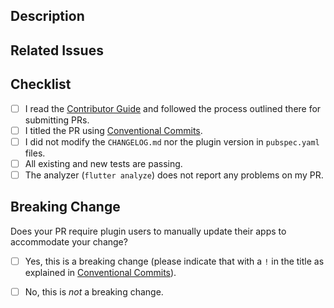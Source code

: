 ## Description

<!-- Replace this paragraph with a description of what this PR is doing. If you're modifying existing behavior, describe the existing behavior, how this PR is changing it, and what motivated the change. -->

## Related Issues

<!-- Replace this paragraph with a list of issues related to this PR from the [issue database](https://github.com/fluttercommunity/plus_plugins/issues). Indicate, which of these issues are resolved or fixed by this PR.

e.g.
- Fix #<ticket number>
- Related #<ticket number>
-->

## Checklist

- [ ] I read
  the [Contributor Guide](https://github.com/fluttercommunity/plus_plugins/blob/main/CONTRIBUTING.md)
  and followed the process outlined there for submitting PRs.
- [ ] I titled the PR using [Conventional Commits](https://www.conventionalcommits.org/en/v1.0.0).
- [ ] I did not modify the `CHANGELOG.md` nor the plugin version in `pubspec.yaml` files.
- [ ] All existing and new tests are passing.
- [ ] The analyzer (`flutter analyze`) does not report any problems on my PR.

## Breaking Change

Does your PR require plugin users to manually update their apps to accommodate your change?

- [ ] Yes, this is a breaking change (please indicate that with a `!` in the title as explained
  in [Conventional Commits](https://www.conventionalcommits.org/en/v1.0.0)).
- [ ] No, this is *not* a breaking change.

